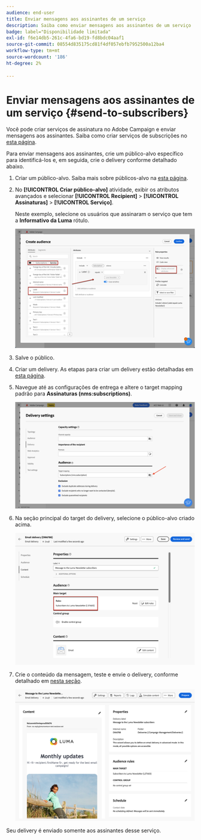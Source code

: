 ```yaml
---
audience: end-user
title: Enviar mensagens aos assinantes de um serviço
description: Saiba como enviar mensagens aos assinantes de um serviço
badge: label="Disponibilidade limitada"
exl-id: f6e14db5-261c-4fa6-bd19-fd8bdc04aaf1
source-git-commit: 08554d835175cd81f4df057ebfb7952500a12ba4
workflow-type: tm+mt
source-wordcount: '186'
ht-degree: 2%

---
```


# Enviar mensagens aos assinantes de um serviço {#send-to-subscribers}

Você pode criar serviços de assinatura no Adobe Campaign e enviar mensagens aos assinantes. Saiba como criar serviços de subscrições no [esta página](../audience//manage-services.md#create-service).

Para enviar mensagens aos assinantes, crie um público-alvo específico para identificá-los e, em seguida, crie o delivery conforme detalhado abaixo.

1. Criar um público-alvo. Saiba mais sobre públicos-alvo na [esta página](../audience/create-audience.md).

1. No **[!UICONTROL Criar público-alvo]** atividade, exibir os atributos avançados e selecionar **[!UICONTROL Recipient]** > **[!UICONTROL Assinaturas]** > **[!UICONTROL Serviço]**.

   Neste exemplo, selecione os usuários que assinaram o serviço que tem a **Informativo da Luma** rótulo.

   ![](assets/service-audience-subscribers.png)

1. Salve o público.
1. Criar um delivery. As etapas para criar um delivery estão detalhadas em [esta página](../msg/gs-messages.md#create-delivery).
1. Navegue até as configurações de entrega e altere o target mapping padrão para **Assinaturas (nms:subscriptions)**.

   ![](assets/service-delivery-change-mapping.png)

1. Na seção principal do target do delivery, selecione o público-alvo criado acima.

   ![](assets/service-delivery-targeting-subscribers.png)

1. Crie o conteúdo da mensagem, teste e envie o delivery, conforme detalhado em [nesta seção](../preview-test/preview-test.md).

   ![](assets/service-delivery-ready.png)

Seu delivery é enviado somente aos assinantes desse serviço.
